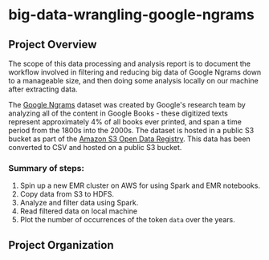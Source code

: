 # big-data-wrangling-google-ngrams

## Project Overview
The scope of this data processing and analysis report is to document the workflow involved in filtering and reducing big data of Google Ngrams down to a manageable size, and then doing some analysis locally on our machine after extracting data.  

The [Google Ngrams](https://books.google.com/ngrams/) dataset was created by Google's research team by analyzing all of the content in Google Books - these digitized texts represent approximately 4% of all books ever printed, and span a time period from the 1800s into the 2000s.
The dataset is hosted in a public S3 bucket as part of the [Amazon S3 Open Data Registry](https://registry.opendata.aws/google-ngrams/). This data has been converted to CSV and hosted on a public S3 bucket.

### Summary of steps:
1. Spin up a new EMR cluster on AWS for using Spark and EMR notebooks.
2. Copy data from S3 to HDFS.
3. Analyze and filter data using Spark.
4. Read filtered data on local machine
5. Plot the number of occurrences of the token `data` over the years.

## Project Organization
